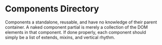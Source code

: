# Components Directory

Components a standalone, reusable, and have no knowledge of their parent container. A naked component partial is merely a collection of the DOM elements in that component. If done properly, each component should simply be a list of extends, mixins, and vertical rhythm.